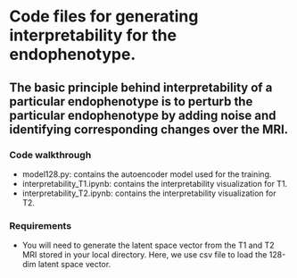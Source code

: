 # Code files for generating interpretability for the endophenotype.

## The basic principle behind interpretability of a particular endophenotype is to perturb the particular endophenotype by adding noise and identifying corresponding changes over the MRI. 



### Code walkthrough

- model128.py: contains the autoencoder model used for the training.
- interpretability_T1.ipynb: contains the interpretability visualization for T1.
- interpretability_T2.ipynb: contains the interpretability visualization for T2.

### Requirements

- You will need to generate the latent space vector from the T1 and T2 MRI stored in your local directory. Here, we use csv file to load the 128-dim latent space vector. 

